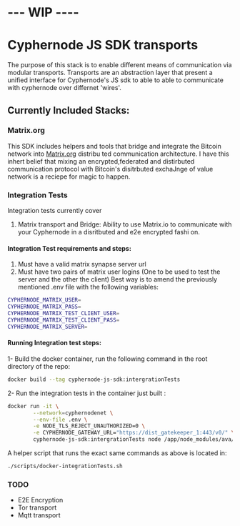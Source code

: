 # --- WIP ----
# Cyphernode JS SDK transports
The purpose of this stack is to enable different means of communication via modular transports.
Transports are an abstraction layer that present a unified interface for Cyphernode's JS sdk to able to able to communicate with cyphernode over differnet 'wires'.

## Currently Included Stacks: 
### Matrix.org
This SDK includes helpers and tools that bridge and integrate the Bitcoin network into [Matrix.org](https://matrix.org) distribu  ted communication architecture.
I have this inhert belief that mixing an encrypted,federated and distirbuted communication protocol with Bitcoin's disitrbuted exchaJnge of value network is a reciepe for magic to happen.

### Integration Tests
Integration tests currently cover
1. Matrix transport and Bridge: Ability to use Matrix.io to communicate with your Cyphernode in a disritbuted and e2e encrypted fashi
on.

#### Integration Test requirements and steps:

1. Must have a valid matrix synapse server url
2. Must have two pairs of matrix user logins (One to be used to test the server and the other the client)
Best way is to amend the previously mentioned .env file with the following variables:

```bash
CYPHERNODE_MATRIX_USER=
CYPHERNODE_MATRIX_PASS=
CYPHERNODE_MATRIX_TEST_CLIENT_USER=
CYPHERNODE_MATRIX_TEST_CLIENT_PASS=
CYPHERNODE_MATRIX_SERVER=
```
#### Running Integration test steps:

1- Build the docker container, run the following command in the root directory of the repo:
```bash
docker build --tag cyphernode-js-sdk:intergrationTests
```
2-  Run the integration tests in the container just built : 
```bash
docker run -it \
        --network=cyphernodenet \
        --env-file .env \
        -e NODE_TLS_REJECT_UNAUTHORIZED=0 \
        -e CYPHERNODE_GATEWAY_URL="https://dist_gatekeeper_1:443/v0/" \
        cyphernode-js-sdk:intergrationTests node /app/node_modules/ava/cli.js integrationTests/*.spec.js
```
A helper script that runs the exact same commands as above is located in:
```bash
./scripts/docker-integrationTests.sh
```
### TODO
- E2E Encryption
- Tor transport
- Mqtt transport
